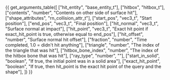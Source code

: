 {{ get_arguments_table([
    ["hit_entity", "base_entity_t"],
    ["hitbox", "hitbox_t"],
    ["contents", "number", "Contents on other side of surface hit"],
    ["shape_attributes", "rn_collision_attr_t"],
    ["start_pos", "vec3_t", "Start position"],
    ["end_pos", "vec3_t", "Final position"],
    ["hit_normal", "vec3_t", "Surface normal at impact"],
    ["hit_point", "vec3_t", "Exact hit point if exact_hit_point is true, otherwise equal to end_pos"],
    ["hit_offset", "number", "Surface normal hit offset"],
    ["fraction", "number", "Time completed, 1.0 = didn't hit anything"],
    ["triangle", "number", "The index of the triangle that was hit"],
    ["hitbox_bone_index", "number", "The index of the hitbox bone that was hit"],
    ["ray_type", "number", ""],
    ["start_in_solid", "boolean", "If true, the initial point was in a solid area"],
    ["exact_hit_point", "boolean", "If true, then hit_point is the exact hit point of the query and the shape"],
]) }}